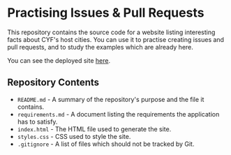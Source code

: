 # Practising Issues & Pull Requests

This repository contains the source code for a website listing interesting facts about CYF's host cities. You can use it to practise creating issues and pull requests, and to study the examples which are already here.

You can see the deployed site [here](https://codeyourfuture.github.io/github_issues_prs_practice/).

## Repository Contents

- `README.md` - A summary of the repository's purpose and the file it contains.
- `requirements.md` - A document listing the requirements the application has to satisfy.
- `index.html` - The HTML file used to generate the site.
- `styles.css` - CSS used to style the site.
- `.gitignore` - A list of files which should not be tracked by Git.
